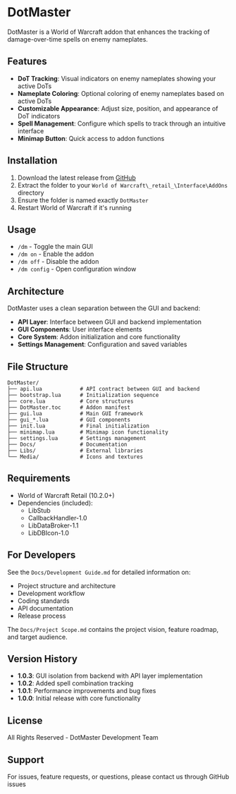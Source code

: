 # DotMaster

DotMaster is a World of Warcraft addon that enhances the tracking of damage-over-time spells on enemy nameplates.

## Features

- **DoT Tracking**: Visual indicators on enemy nameplates showing your active DoTs
- **Nameplate Coloring**: Optional coloring of enemy nameplates based on active DoTs
- **Customizable Appearance**: Adjust size, position, and appearance of DoT indicators
- **Spell Management**: Configure which spells to track through an intuitive interface
- **Minimap Button**: Quick access to addon functions

## Installation

1. Download the latest release from [GitHub](https://github.com/YourUsername/DotMaster/releases)
2. Extract the folder to your `World of Warcraft\_retail_\Interface\AddOns` directory
3. Ensure the folder is named exactly `DotMaster`
4. Restart World of Warcraft if it's running

## Usage

- `/dm` - Toggle the main GUI
- `/dm on` - Enable the addon
- `/dm off` - Disable the addon
- `/dm config` - Open configuration window

## Architecture

DotMaster uses a clean separation between the GUI and backend:

- **API Layer**: Interface between GUI and backend implementation
- **GUI Components**: User interface elements
- **Core System**: Addon initialization and core functionality
- **Settings Management**: Configuration and saved variables

## File Structure

```
DotMaster/
├── api.lua            # API contract between GUI and backend
├── bootstrap.lua      # Initialization sequence
├── core.lua           # Core structures
├── DotMaster.toc      # Addon manifest
├── gui.lua            # Main GUI framework
├── gui_*.lua          # GUI components
├── init.lua           # Final initialization
├── minimap.lua        # Minimap icon functionality
├── settings.lua       # Settings management
├── Docs/              # Documentation
├── Libs/              # External libraries
└── Media/             # Icons and textures
```

## Requirements

- World of Warcraft Retail (10.2.0+)
- Dependencies (included):
  - LibStub
  - CallbackHandler-1.0
  - LibDataBroker-1.1
  - LibDBIcon-1.0

## For Developers

See the `Docs/Development Guide.md` for detailed information on:
- Project structure and architecture
- Development workflow
- Coding standards
- API documentation
- Release process

The `Docs/Project Scope.md` contains the project vision, feature roadmap, and target audience.

## Version History

- **1.0.3**: GUI isolation from backend with API layer implementation
- **1.0.2**: Added spell combination tracking
- **1.0.1**: Performance improvements and bug fixes
- **1.0.0**: Initial release with core functionality

## License

All Rights Reserved - DotMaster Development Team

## Support

For issues, feature requests, or questions, please contact us through GitHub issues 